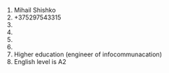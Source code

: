 1. Mihail Shishko
2. +375297543315
3. 
4. 
5. 
6. 
7. Higher education (engineer of infocommunacation)
8. English level is A2
